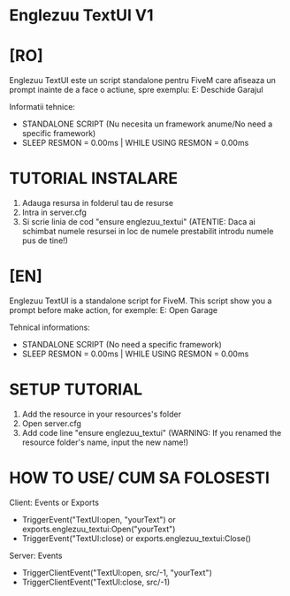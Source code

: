 # Englezuu TextUI V1 
# [RO] 

Englezuu TextUI este un script standalone pentru FiveM care afiseaza un prompt inainte de a face o actiune, spre exemplu: E: Deschide Garajul

Informatii tehnice: 

- STANDALONE SCRIPT (Nu necesita un framework anume/No need a specific framework) 
- SLEEP RESMON = 0.00ms | WHILE USING RESMON = 0.00ms

# TUTORIAL INSTALARE 
1) Adauga resursa in folderul tau de resurse 
2) Intra in server.cfg 
3) Si scrie linia de cod "ensure englezuu_textui" (ATENTIE: Daca ai schimbat numele resursei in loc de numele prestabilit introdu numele pus de tine!)

# [EN] 

Englezuu TextUI is a standalone script for FiveM. This script show you a prompt before make action, for exemple: E: Open Garage

Tehnical informations: 

- STANDALONE SCRIPT (No need a specific framework) 
- SLEEP RESMON = 0.00ms | WHILE USING RESMON = 0.00ms

# SETUP TUTORIAL 
1) Add the resource in your resources's folder 
2) Open server.cfg 
3) Add code line "ensure englezuu_textui" (WARNING: If you renamed the resource folder's name, input the new name!)

# HOW TO USE/ CUM SA FOLOSESTI

Client: Events or Exports 
- TriggerEvent("TextUI:open, "yourText") or exports.englezuu_textui:Open("yourText")
- TriggerEvent("TextUI:close) or exports.englezuu_textui:Close()

Server: Events
- TriggerClientEvent("TextUI:open, src/-1, "yourText")
- TriggerClientEvent("TextUI:close, src/-1)

